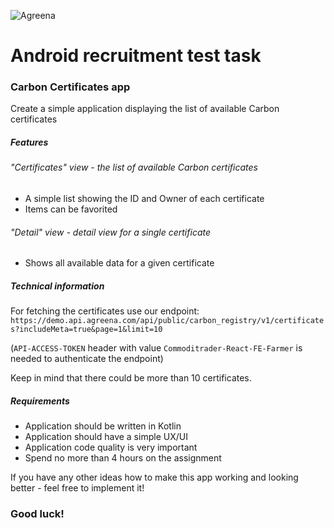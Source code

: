 ![Agreena](https://agreena.com/wp-content/uploads/2021/06/agreena-logo.svg)

# Android recruitment test task

### Carbon Certificates app
Create a simple application displaying the list of available Carbon certificates

##### Features
###### "Certificates" view - the list of available Carbon certificates 
- A simple list showing the ID and Owner of each certificate
- Items can be favorited 

###### "Detail" view - detail view for a single certificate
- Shows all available data for a given certificate

##### Technical information
For fetching the certificates use our endpoint:
`https://demo.api.agreena.com/api/public/carbon_registry/v1/certificates?includeMeta=true&page=1&limit=10`

(`API-ACCESS-TOKEN` header with value `Commoditrader-React-FE-Farmer` is needed to authenticate the endpoint)

Keep in mind that there could be more than 10 certificates.


##### Requirements
- Application should be written in Kotlin
- Application should have a simple UX/UI
- Application code quality is very important
- Spend no more than 4 hours on the assignment

If you have any other ideas how to make this app working and looking better - feel free to implement it!

### Good luck!
